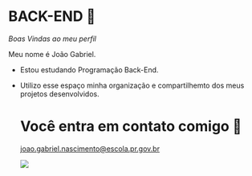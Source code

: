 # BACK-END 💚
_Boas Vindas ao meu perfil_

Meu nome é João Gabriel.
- Estou estudando Programação Back-End.
- Utilizo esse espaço minha organização e compartilhemto dos meus projetos desenvolvidos.
  # Você entra em contato comigo 📧
  joao.gabriel.nascimento@escola.pr.gov.br
  
  ![](https://media1.tenor.com/m/qzc9bkg5RNcAAAAC/but-why-tho.gif)
